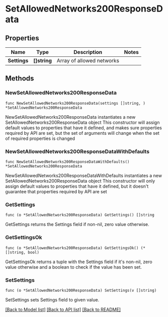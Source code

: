 # SetAllowedNetworks200ResponseData

## Properties

Name | Type | Description | Notes
------------ | ------------- | ------------- | -------------
**Settings** | **[]string** | Array of allowed networks | 

## Methods

### NewSetAllowedNetworks200ResponseData

`func NewSetAllowedNetworks200ResponseData(settings []string, ) *SetAllowedNetworks200ResponseData`

NewSetAllowedNetworks200ResponseData instantiates a new SetAllowedNetworks200ResponseData object
This constructor will assign default values to properties that have it defined,
and makes sure properties required by API are set, but the set of arguments
will change when the set of required properties is changed

### NewSetAllowedNetworks200ResponseDataWithDefaults

`func NewSetAllowedNetworks200ResponseDataWithDefaults() *SetAllowedNetworks200ResponseData`

NewSetAllowedNetworks200ResponseDataWithDefaults instantiates a new SetAllowedNetworks200ResponseData object
This constructor will only assign default values to properties that have it defined,
but it doesn't guarantee that properties required by API are set

### GetSettings

`func (o *SetAllowedNetworks200ResponseData) GetSettings() []string`

GetSettings returns the Settings field if non-nil, zero value otherwise.

### GetSettingsOk

`func (o *SetAllowedNetworks200ResponseData) GetSettingsOk() (*[]string, bool)`

GetSettingsOk returns a tuple with the Settings field if it's non-nil, zero value otherwise
and a boolean to check if the value has been set.

### SetSettings

`func (o *SetAllowedNetworks200ResponseData) SetSettings(v []string)`

SetSettings sets Settings field to given value.



[[Back to Model list]](../README.md#documentation-for-models) [[Back to API list]](../README.md#documentation-for-api-endpoints) [[Back to README]](../README.md)


